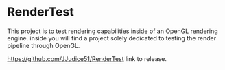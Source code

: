 # RenderTest

This project is to test rendering capabilities inside of an OpenGL rendering engine. 
inside you will find a project solely dedicated to testing the render pipeline through OpenGL.

 https://github.com/JJudice51/RenderTest
 link to release.
